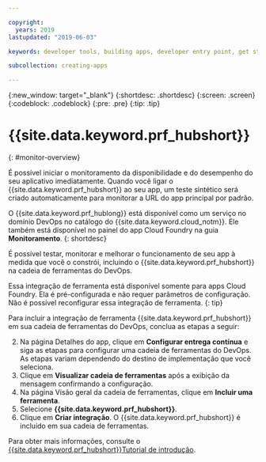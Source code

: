 ```yaml
---

copyright:
  years: 2019
lastupdated: "2019-06-03"

keywords: developer tools, building apps, developer entry point, get started coding, DevOps, toolchain, monitoring, monitor, health

subcollection: creating-apps

---
```

{:new_window: target="_blank"}
{:shortdesc: .shortdesc}
{:screen: .screen}
{:codeblock: .codeblock}
{:pre: .pre}
{:tip: .tip}

# {{site.data.keyword.prf_hubshort}}
{: #monitor-overview}

É possível iniciar o monitoramento da disponibilidade e do desempenho do seu aplicativo imediatamente. Quando você ligar o {{site.data.keyword.prf_hubshort}} ao seu app, um teste sintético
será criado automaticamente para monitorar a URL do app principal por padrão.

O {{site.data.keyword.prf_hublong}} está
disponível como um serviço no domínio DevOps no catálogo do {{site.data.keyword.cloud_notm}}. Ele também está disponível no painel do app Cloud Foundry na guia **Monitoramento**. 
{: shortdesc}

É possível testar, monitorar e melhorar o funcionamento de seu app à medida que você o constrói, incluindo o {{site.data.keyword.prf_hubshort}} na cadeia de ferramentas do DevOps.

Essa integração de ferramenta está disponível somente para apps Cloud Foundry. Ela é pré-configurada e não requer parâmetros de configuração. Não é possível reconfigurar essa integração de ferramenta.
{: tip}

Para incluir a integração de ferramenta {{site.data.keyword.prf_hubshort}} em sua cadeia de ferramentas do DevOps, conclua as etapas a seguir:

2. Na página Detalhes do app, clique em **Configurar entrega contínua** e siga as etapas para configurar uma cadeia de ferramentas do DevOps. As etapas variam dependendo do destino de implementação que você seleciona.
3. Clique em **Visualizar cadeia de ferramentas** após a exibição da mensagem confirmando a configuração.
4. Na página Visão geral da cadeia de ferramentas, clique em **Incluir uma ferramenta**.
5. Selecione **{{site.data.keyword.prf_hubshort}}**.
6. Clique em
**Criar integração**. O {{site.data.keyword.prf_hubshort}} é incluído em sua cadeia de ferramentas.

Para obter mais informações, consulte o [{{site.data.keyword.prf_hubshort}}Tutorial de introdução](/docs/services/AvailabilityMonitoring?topic=availability-monitoring-avmon_gettingstarted). 
